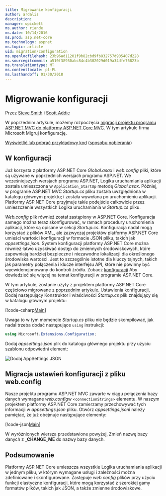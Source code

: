 ```yaml
---
title: Migrowanie konfiguracji
author: ardalis
description: 
manager: wpickett
ms.author: riande
ms.date: 10/14/2016
ms.prod: asp.net-core
ms.technology: aspnet
ms.topic: article
uid: migration/configuration
ms.openlocfilehash: 23b96ad11201f9b82cbd9fb832757d905407d228
ms.sourcegitcommit: a510f38930abc84c4b302029d019a34dfe76823b
ms.translationtype: MT
ms.contentlocale: pl-PL
ms.lasthandoff: 01/30/2018
---
```

# <a name="migrating-configuration"></a>Migrowanie konfiguracji

Przez [Steve Smith](https://ardalis.com/) i [Scott Addie](https://scottaddie.com)

W poprzednim artykule, możemy rozpoczęcia [migracji projektu programu ASP.NET MVC do platformy ASP.NET Core MVC](mvc.md). W tym artykule firma Microsoft Migruj konfigurację.

[Wyświetlić lub pobrać przykładowy kod](https://github.com/aspnet/Docs/tree/master/aspnetcore/migration/configuration/samples) ([sposobu pobierania](xref:tutorials/index#how-to-download-a-sample))

## <a name="setup-configuration"></a>W konfiguracji

Już korzysta z platformy ASP.NET Core *Global.asax* i *web.config* pliki, które są używane w poprzednich wersjach programu ASP.NET. We wcześniejszych wersjach programu ASP.NET, Logika uruchamiania aplikacji została umieszczona w `Application_StartUp` metodę *Global.asax*. Później, w programie ASP.NET MVC *Startup.cs* pliku została uwzględniona w katalogu głównym projektu; i została wywołana po uruchomieniu aplikacji. Platformy ASP.NET Core przyjmuje takie podejście całkowicie przez umieszczenie wszystkich Logika uruchamiania w *Startup.cs* pliku.

*Web.config* plik również został zastąpiony w ASP.NET Core. Konfiguracja samego można teraz skonfigurować, w ramach procedury uruchomienia aplikacji, które są opisane w sekcji *Startup.cs*. Konfiguracja nadal mogą korzystać z plików XML, ale zazwyczaj projektów platformy ASP.NET Core umieści wartości konfiguracji w formacie JSON pliku, takich jak *appsettings.json*. System konfiguracji platformy ASP.NET Core można również łatwo uzyskiwać dostęp do zmiennych środowiskowych, które zapewniają bardziej bezpieczne i niezawodne lokalizacji dla określonego środowiska wartości. Jest to szczególnie istotne dla kluczy tajnych, takich jak parametry połączenia i klucze interfejsu API, które nie powinny być wyewidencjonowany do kontroli źródła. Zobacz [konfiguracji](xref:fundamentals/configuration/index) Aby dowiedzieć się więcej na temat konfiguracji w programie ASP.NET Core.

W tym artykule, zostanie użyty z projektem platformy ASP.NET Core częściowo migrowane z [poprzednim artykule](mvc.md). Ustawienia konfiguracji, Dodaj następujący Konstruktor i właściwości *Startup.cs* plik znajdujący się w katalogu głównym projektu:

[!code-csharp[Main](configuration/samples/WebApp1/src/WebApp1/Startup.cs?range=11-21)]

Uwaga to w tym momencie *Startup.cs* pliku nie będzie skompilować, jak nadal trzeba dodać następujące `using` instrukcji:

```csharp
using Microsoft.Extensions.Configuration;
```

Dodaj *appsettings.json* plik do katalogu głównego projektu przy użyciu szablonu odpowiedni element:

![Dodaj AppSettings JSON](configuration/_static/add-appsettings-json.png)

## <a name="migrate-configuration-settings-from-webconfig"></a>Migracja ustawień konfiguracji z pliku web.config

Nasze projektu programu ASP.NET MVC zawarte w ciągu połączenia bazy danych wymagane *web.config*w `<connectionStrings>` elementu. W naszym projektem platformy ASP.NET Core zamierzamy przechowywać tych informacji w *appsettings.json* pliku. Otwórz *appsettings.json*i należy pamiętać, że już obejmuje następujące elementy:

[!code-json[Main](../migration/configuration/samples/WebApp1/src/WebApp1/appsettings.json?highlight=4)]


W wyróżnionych wiersza przedstawione powyżej, Zmień nazwę bazy danych z **_CHANGE_ME** do nazwy bazy danych.

## <a name="summary"></a>Podsumowanie

Platformy ASP.NET Core umieszcza wszystkie Logika uruchamiania aplikacji w jednym pliku, w którym wymagane usługi i zależności można zdefiniowane i skonfigurowane. Zastępuje *web.config* plików przy użyciu funkcji elastyczne konfiguracji, które mogą korzystać z szerokiej gamy formatów plików, takich jak JSON, a także zmienne środowiskowe.
